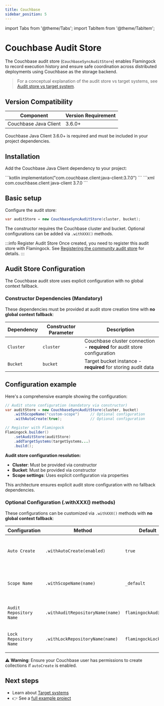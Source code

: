```yaml
---
title: Couchbase
sidebar_position: 5
---
```


import Tabs from '@theme/Tabs';
import TabItem from '@theme/TabItem';

# Couchbase Audit Store

The Couchbase audit store (`CouchbaseSyncAuditStore`) enables Flamingock to record execution history and ensure safe coordination across distributed deployments using Couchbase as the storage backend.

> For a conceptual explanation of the audit store vs target systems, see [Audit store vs target system](../../overview/audit-store-vs-target-system.md).

## Version Compatibility

| Component | Version Requirement |
|-----------|-------------------|
| Couchbase Java Client | 3.6.0+ |

Couchbase Java Client 3.6.0+ is required and must be included in your project dependencies.

## Installation

Add the Couchbase Java Client dependency to your project:

<Tabs groupId="gradle_maven">
  <TabItem value="gradle" label="Gradle" default>
```kotlin
implementation("com.couchbase.client:java-client:3.7.0")
```
  </TabItem>
  <TabItem value="maven" label="Maven">
```xml
<dependency>
    <groupId>com.couchbase.client</groupId>
    <artifactId>java-client</artifactId>
    <version>3.7.0</version> <!-- 3.6.0+ supported -->
</dependency>
```
  </TabItem>
</Tabs>

## Basic setup

Configure the audit store:

```java
var auditStore = new CouchbaseSyncAuditStore(cluster, bucket);
```

The constructor requires the Couchbase cluster and bucket. Optional configurations can be added via `.withXXX()` methods.

:::info Register Audit Store
Once created, you need to register this audit store with Flamingock. See [Registering the community audit store](../introduction.md#registering-the-community-audit-store) for details.
:::

## Audit Store Configuration

The Couchbase audit store uses explicit configuration with no global context fallback.

### Constructor Dependencies (Mandatory)

These dependencies must be provided at audit store creation time with **no global context fallback**:

| Dependency | Constructor Parameter | Description |
|------------|----------------------|-------------|
| `Cluster` | `cluster` | Couchbase cluster connection - **required** for audit store configuration |
| `Bucket` | `bucket` | Target bucket instance - **required** for storing audit data |

## Configuration example

Here's a comprehensive example showing the configuration:

```java
// Audit store configuration (mandatory via constructor)
var auditStore = new CouchbaseSyncAuditStore(cluster, bucket)
    .withScopeName("custom-scope")     // Optional configuration
    .withAutoCreate(true);             // Optional configuration

// Register with Flamingock
Flamingock.builder()
    .setAuditStore(auditStore)
    .addTargetSystems(targetSystems...)
    .build();
```

**Audit store configuration resolution:**
- **Cluster**: Must be provided via constructor
- **Bucket**: Must be provided via constructor
- **Scope settings**: Uses explicit configuration via properties

This architecture ensures explicit audit store configuration with no fallback dependencies.


### Optional Configuration (.withXXX() methods)

These configurations can be customized via `.withXXX()` methods with **no global context fallback**:

| Configuration | Method | Default | Description |
|---------------|--------|---------|-------------|
| `Auto Create` | `.withAutoCreate(enabled)` | `true` | Auto-create collections and indexes |
| `Scope Name` | `.withScopeName(name)` | `_default` | Scope where audit collections will be created |
| `Audit Repository Name` | `.withAuditRepositoryName(name)` | `flamingockAuditLog` | Collection name for audit entries |
| `Lock Repository Name` | `.withLockRepositoryName(name)` | `flamingockLock` | Collection name for distributed locks |

⚠️ **Warning**: Ensure your Couchbase user has permissions to create collections if `autoCreate` is enabled.


## Next steps

- Learn about [Target systems](../../target-systems/introduction.md)  
- 👉 See a [full example project](https://github.com/flamingock/flamingock-examples/tree/master/couchbase)